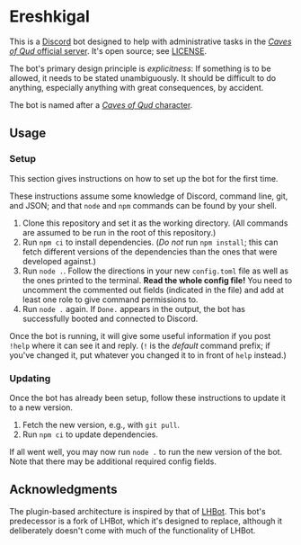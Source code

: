 # Ereshkigal

This is a [Discord](https://discord.com/) bot designed to help with administrative tasks in the [*Caves of Qud* official server](https://discord.gg/cavesofqud). It's open source; see [LICENSE](LICENSE).

The bot's primary design principle is *explicitness*: If something is to be allowed, it needs to be stated unambiguously. It should be difficult to do anything, especially anything with great consequences, by accident.

The bot is named after a [*Caves of Qud* character](https://wiki.cavesofqud.com/wiki/Ereshkigal).

## Usage

### Setup

This section gives instructions on how to set up the bot for the first time.

These instructions assume some knowledge of Discord, command line, git, and JSON; and that `node` and `npm` commands can be found by your shell.

1. Clone this repository and set it as the working directory. (All commands are assumed to be run in the root of this repository.)
2. Run `npm ci` to install dependencies. (*Do not* run `npm install`; this can fetch different versions of the dependencies than the ones that were developed against.)
3. Run `node .`. Follow the directions in your new `config.toml` file as well as the ones printed to the terminal. **Read the whole config file!** You need to uncomment the commented out fields (indicated in the file) and add at least one role to give command permissions to.
4. Run `node .` again. If `Done.` appears in the output, the bot has successfully booted and connected to Discord.

Once the bot is running, it will give some useful information if you post `!help` where it can see it and reply. (`!` is the *default* command prefix; if you've changed it, put whatever you changed it to in front of `help` instead.)

### Updating

Once the bot has already been setup, follow these instructions to update it to a new version.

1. Fetch the new version, e.g., with `git pull`.
2. Run `npm ci` to update dependencies.

If all went well, you may now run `node .` to run the new version of the bot. Note that there may be additional required config fields.

## Acknowledgments

The plugin-based architecture is inspired by that of [LHBot](https://github.com/mindset-tk/LHBot). This bot's predecessor is a fork of LHBot, which it's designed to replace, although it deliberately doesn't come with much of the functionality of LHBot.
